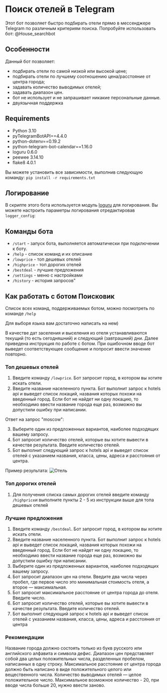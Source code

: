 # Поиск отелей в Telegram

Этот бот позволяет быстро подбирать отели прямо в мессенджере Telegram по различным критериям поиска. 
Попробуйте использовать бот: @House_searchbot

## Особенности

Данный бот позволяет:
* подбирать отели по самой низкой или высокой цене;
* подбирать отели по лучшему соотношению цена/расстояние от центра города;  
* задавать количество выводимых отелей;  
* задавать диапазон цен.
* бот не использует и не запрашивает никакие персональные данные.
* двуязычная поддержка

## Requirements

* Python 3.10
* pyTelegramBotAPI==4.4.0
* python-dotenv==0.19.2
* python-telegram-bot-calendar==1.16.0
* loguru 0.6.0
* peewee 3.14.10
* flake8 4.0.1

Вы можете установить все зависимости, выполнив следующую команду: `pip install -r requirements.txt`

## Логирование

В скрипте этого бота используется модуль [loguru](https://github.com/Delgan/loguru) для логирования. 
Вы можете настроить параметры логирования отредактировав `logger_config`:


## Команды бота

* `/start` - запуск бота, выполняется автоматически при подключении к боту.
* `/help` - список команд и их описание
* `/lowprice` - топ дешевых отелей
* `/highprice` - топ дорогих отелей
* `/bestdeal` - лучшие предложения
* `/settings` - меню с настройками  
* `/history` - история запросов"

## Как работать с ботом Поисковик

Список всех команд, поддерживаемых ботом, можно посмотреть по команде `/help`

Для выборя языка вам достаточно написать на нем)

В качестве дат заселения и выселения из отеля устанавливаются текущий (то есть сегодняшний) и следующий (завтрашний) дни. 
Далее приведена инструкция по работе с ботом. При ошибочном вводе бот выведет соответствующее сообщение и попросит ввести значение повторно.

### Топ дешевых отелей

1. Введите команду `/lowprice`. Бот запросит город, в котором вы хотите искать отели.
2. Введите название населенного пункта. Бот выполнит запрос к hotels api и выведет список локаций, названия которых похожи на введенный город. 
   Если бот не найдет ни одну локацию, то необходимо ввести название города еще раз, возможно вы допустили ошибку при написании. 
   
Ответ на запрос "moscow":

   
3. Выберите один из предложенных вариантов, наиболее подходящих вашему запросу.
4. Бот запросит количество отелей, которые вы хотите вывести в качестве результата. Введите количество отелей. 
5. Бот выполнит следующий запрос к hotels api и выведет список отелей с указанием названия, класса, цены, адреса и расстояния от центра.

Пример результата:
![Отель](img/hotel.png)


### Топ дорогих отелей

1. Для получения списка самых дорогих отелей введите команду `/highprice`и выполните пункты 2 - 5 из инструкции выше для топа дешевых отелей

### Лучшие предложения

1. Введите команду `/bestdeal`. Бот запросит город, в котором вы хотите искать отели.
2. Введите название населенного пункта. Бот выполнит запрос к hotels api и выведет список локаций, названия которых похожи на введенный город. 
   Если бот не найдет ни одну локацию, то необходимо ввести название города еще раз, возможно вы допустили ошибку при написании.
3. Выберите один из предложенных вариантов, наиболее подходящих вашему запросу.
4. Бот запросит диапазон цен на отели. Введите два числа через пробел, где первое число это минимальная стоимость отеля, а второе — максимальная. 
5. Бот запросит максимальное расстояние от центра города до отеля. Введите число.
6. Бот запросит количество отелей, которые вы хотите вывести в качестве результата. Введите количество отелей. 
7. Бот выполнит следующий запрос к hotels api и выведет список отелей с указанием названия, класса, цены, адреса и расстояния от центра

### Рекомендации 

Название города должно состоять только из букв русского или английского алфавита и символа дефис.
Диапазон цен представляет собой два целых положительных числа, разделенных пробелом, написанных в одну строку.
Максимальное расстояние от центра города должно быть написано в виде положительного целого или вещественного числа.
Количество выводимых отелей — целое положительное число. Максимальное возможное количество - 20, при вводе числа больше 20, нужно ввести заново. 